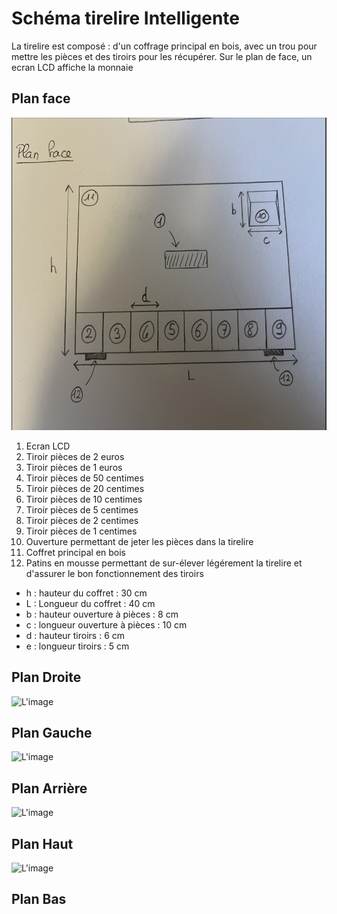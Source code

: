 # Schéma tirelire Intelligente #

<p> La tirelire est composé : d'un coffrage principal en bois, avec un trou pour mettre les pièces et des tiroirs pour les récupérer. Sur le plan de face,
un ecran LCD affiche la monnaie </p>

## Plan face ##

<img src="../../Images/PlanFace.png" alt="Plan Face" height="500"/>

<ol>
  <li> Ecran LCD </li>
  <li> Tiroir pièces de 2 euros </li>
  <li> Tiroir pièces de 1 euros </li>
  <li> Tiroir pièces de 50 centimes </li>
  <li> Tiroir pièces de 20 centimes </li>
  <li> Tiroir pièces de 10 centimes </li>
  <li> Tiroir pièces de 5 centimes </li>
  <li> Tiroir pièces de 2 centimes </li>
  <li> Tiroir pièces de 1 centimes </li>
  <li> Ouverture permettant de jeter les pièces dans la tirelire </li>
  <li> Coffret principal en bois </li>
  <li> Patins en mousse permettant de sur-élever légérement la tirelire et d'assurer le bon fonctionnement des tiroirs </li>
</ol>
<ul>
  <li> h : hauteur du coffret : 30 cm </li>
  <li> L : Longueur du coffret : 40 cm </li>
  <li> b : hauteur ouverture à pièces : 8 cm </li>
  <li> c : longueur ouverture à pièces : 10 cm </li>
  <li> d : hauteur tiroirs : 6 cm </li>
  <li> e : longueur tiroirs : 5 cm </li>
</ul>

## Plan Droite ##

![L'image](../Images/image1.png "Title")

## Plan Gauche ##

![L'image](../Images/image1.png "Title")

## Plan Arrière ##

![L'image](../Images/image1.png "Title")

## Plan Haut ##

![L'image](../Images/image1.png "Title")

## Plan Bas ##
